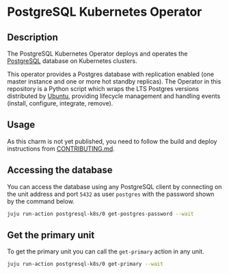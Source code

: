 # PostgreSQL Kubernetes Operator

## Description

The PostgreSQL Kubernetes Operator deploys and operates the [PostgreSQL](https://www.postgresql.org/about/) database on Kubernetes clusters.

This operator provides a Postgres database with replication enabled (one master instance and one or more hot standby replicas). The Operator in this repository is a Python script which wraps the LTS Postgres versions distributed by [Ubuntu](https://hub.docker.com/r/ubuntu/postgres), providing lifecycle management and handling events (install, configure, integrate, remove).

## Usage

As this charm is not yet published, you need to follow the build and deploy instructions from [CONTRIBUTING.md](https://github.com/canonical/postgresql-k8s-operator/blob/main/CONTRIBUTING.md).

## Accessing the database

You can access the database using any PostgreSQL client by connecting on the unit address and port `5432` as user `postgres` with the password shown by the command below.

```bash
juju run-action postgresql-k8s/0 get-postgres-password --wait
```

## Get the primary unit

To get the primary unit you can call the `get-primary` action in any unit.

```bash
juju run-action postgresql-k8s/0 get-primary --wait
```

